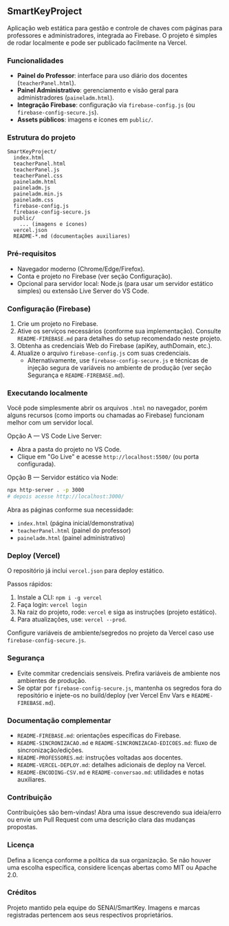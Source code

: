 ## SmartKeyProject

Aplicação web estática para gestão e controle de chaves com páginas para professores e administradores, integrada ao Firebase. O projeto é simples de rodar localmente e pode ser publicado facilmente na Vercel.

### Funcionalidades
- **Painel do Professor**: interface para uso diário dos docentes (`teacherPanel.html`).
- **Painel Administrativo**: gerenciamento e visão geral para administradores (`paineladm.html`).
- **Integração Firebase**: configuração via `firebase-config.js` (ou `firebase-config-secure.js`).
- **Assets públicos**: imagens e ícones em `public/`.

### Estrutura do projeto
```text
SmartKeyProject/
  index.html
  teacherPanel.html
  teacherPanel.js
  teacherPanel.css
  paineladm.html
  paineladm.js
  paineladm.min.js
  paineladm.css
  firebase-config.js
  firebase-config-secure.js
  public/
    ... (imagens e ícones)
  vercel.json
  README-*.md (documentações auxiliares)
```

### Pré-requisitos
- Navegador moderno (Chrome/Edge/Firefox).
- Conta e projeto no Firebase (ver seção Configuração).
- Opcional para servidor local: Node.js (para usar um servidor estático simples) ou extensão Live Server do VS Code.

### Configuração (Firebase)
1. Crie um projeto no Firebase.
2. Ative os serviços necessários (conforme sua implementação). Consulte `README-FIREBASE.md` para detalhes do setup recomendado neste projeto.
3. Obtenha as credenciais Web do Firebase (apiKey, authDomain, etc.).
4. Atualize o arquivo `firebase-config.js` com suas credenciais.
   - Alternativamente, use `firebase-config-secure.js` e técnicas de injeção segura de variáveis no ambiente de produção (ver seção Segurança e `README-FIREBASE.md`).

### Executando localmente
Você pode simplesmente abrir os arquivos `.html` no navegador, porém alguns recursos (como imports ou chamadas ao Firebase) funcionam melhor com um servidor local.

Opção A — VS Code Live Server:
- Abra a pasta do projeto no VS Code.
- Clique em "Go Live" e acesse `http://localhost:5500/` (ou porta configurada).

Opção B — Servidor estático via Node:
```bash
npx http-server . -p 3000
# depois acesse http://localhost:3000/
```

Abra as páginas conforme sua necessidade:
- `index.html` (página inicial/demonstrativa)
- `teacherPanel.html` (painel do professor)
- `paineladm.html` (painel administrativo)

### Deploy (Vercel)
O repositório já inclui `vercel.json` para deploy estático.

Passos rápidos:
1. Instale a CLI: `npm i -g vercel`
2. Faça login: `vercel login`
3. Na raiz do projeto, rode: `vercel` e siga as instruções (projeto estático).
4. Para atualizações, use: `vercel --prod`.

Configure variáveis de ambiente/segredos no projeto da Vercel caso use `firebase-config-secure.js`.

### Segurança
- Evite commitar credenciais sensíveis. Prefira variáveis de ambiente nos ambientes de produção.
- Se optar por `firebase-config-secure.js`, mantenha os segredos fora do repositório e injete-os no build/deploy (ver Vercel Env Vars e `README-FIREBASE.md`).

### Documentação complementar
- `README-FIREBASE.md`: orientações específicas do Firebase.
- `README-SINCRONIZACAO.md` e `README-SINCRONIZACAO-EDICOES.md`: fluxo de sincronização/edições.
- `README-PROFESSORES.md`: instruções voltadas aos docentes.
- `README-VERCEL-DEPLOY.md`: detalhes adicionais de deploy na Vercel.
- `README-ENCODING-CSV.md` e `README-conversao.md`: utilidades e notas auxiliares.

### Contribuição
Contribuições são bem-vindas! Abra uma issue descrevendo sua ideia/erro ou envie um Pull Request com uma descrição clara das mudanças propostas.

### Licença
Defina a licença conforme a política da sua organização. Se não houver uma escolha específica, considere licenças abertas como MIT ou Apache 2.0.

### Créditos
Projeto mantido pela equipe do SENAI/SmartKey. Imagens e marcas registradas pertencem aos seus respectivos proprietários.


